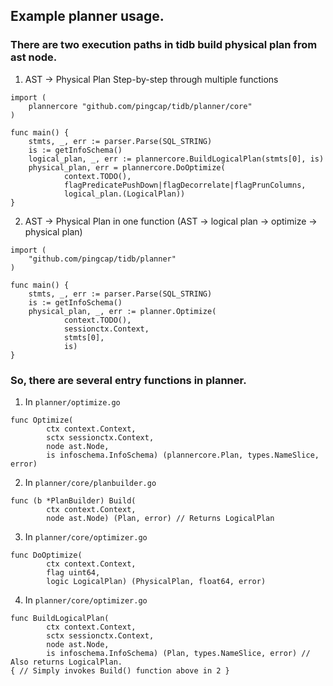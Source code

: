 ## Example planner usage.
### There are two execution paths in tidb build physical plan from ast node.
1. AST -> Physical Plan Step-by-step through multiple functions
```
import (
    plannercore "github.com/pingcap/tidb/planner/core"
)

func main() {
    stmts, _, err := parser.Parse(SQL_STRING)
    is := getInfoSchema()
    logical_plan, _, err := plannercore.BuildLogicalPlan(stmts[0], is)
    physical_plan, err = plannercore.DoOptimize(
            context.TODO(),
            flagPredicatePushDown|flagDecorrelate|flagPrunColumns,
            logical_plan.(LogicalPlan))
}
```
2. AST -> Physical Plan in one function (AST -> logical plan -> optimize -> physical plan)
```
import (
    "github.com/pingcap/tidb/planner"
)

func main() {
    stmts, _, err := parser.Parse(SQL_STRING)
    is := getInfoSchema()
    physical_plan, _, err := planner.Optimize(
            context.TODO(),
            sessionctx.Context,
            stmts[0],
            is)
}
```

### So, there are several entry functions in planner.
1. In `planner/optimize.go`
```
func Optimize(
        ctx context.Context,
        sctx sessionctx.Context,
        node ast.Node,
        is infoschema.InfoSchema) (plannercore.Plan, types.NameSlice, error)
```
2. In `planner/core/planbuilder.go`
```
func (b *PlanBuilder) Build(
        ctx context.Context,
        node ast.Node) (Plan, error) // Returns LogicalPlan
```
3. In `planner/core/optimizer.go`
```
func DoOptimize(
        ctx context.Context,
        flag uint64,
        logic LogicalPlan) (PhysicalPlan, float64, error)
```
4. In `planner/core/optimizer.go`
```
func BuildLogicalPlan(
        ctx context.Context,
        sctx sessionctx.Context,
        node ast.Node,
        is infoschema.InfoSchema) (Plan, types.NameSlice, error) // Also returns LogicalPlan.
{ // Simply invokes Build() function above in 2 }
```
